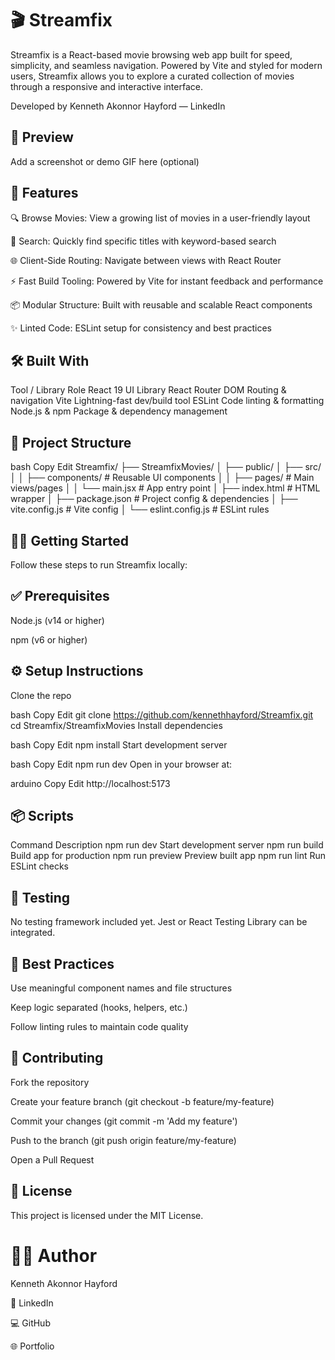# 🎬 Streamfix
Streamfix is a React-based movie browsing web app built for speed, simplicity, and seamless navigation. Powered by Vite and styled for modern users, Streamfix allows you to explore a curated collection of movies through a responsive and interactive interface.

Developed by Kenneth Akonnor Hayford — LinkedIn

## 📸 Preview
Add a screenshot or demo GIF here (optional)

## 🚀 Features
🔍 Browse Movies: View a growing list of movies in a user-friendly layout

🔎 Search: Quickly find specific titles with keyword-based search

🌐 Client-Side Routing: Navigate between views with React Router

⚡ Fast Build Tooling: Powered by Vite for instant feedback and performance

📦 Modular Structure: Built with reusable and scalable React components

✨ Linted Code: ESLint setup for consistency and best practices

## 🛠️ Built With
Tool / Library	Role
React 19	UI Library
React Router DOM	Routing & navigation
Vite	Lightning-fast dev/build tool
ESLint	Code linting & formatting
Node.js & npm	Package & dependency management

## 📁 Project Structure
bash
Copy
Edit
Streamfix/
├── StreamfixMovies/
│   ├── public/
│   ├── src/
│   │   ├── components/         # Reusable UI components
│   │   ├── pages/              # Main views/pages
│   │   └── main.jsx            # App entry point
│   ├── index.html              # HTML wrapper
│   ├── package.json            # Project config & dependencies
│   ├── vite.config.js          # Vite config
│   └── eslint.config.js        # ESLint rules
## 🧑‍💻 Getting Started
Follow these steps to run Streamfix locally:

## ✅ Prerequisites
Node.js (v14 or higher)

npm (v6 or higher)

## ⚙️ Setup Instructions
Clone the repo

bash
Copy
Edit
git clone https://github.com/kennethhayford/Streamfix.git
cd Streamfix/StreamfixMovies
Install dependencies

bash
Copy
Edit
npm install
Start development server

bash
Copy
Edit
npm run dev
Open in your browser at:

arduino
Copy
Edit
http://localhost:5173
## 📦 Scripts
Command	Description
npm run dev	Start development server
npm run build	Build app for production
npm run preview	Preview built app
npm run lint	Run ESLint checks

## 🧪 Testing
No testing framework included yet. Jest or React Testing Library can be integrated.


## 🧹 Best Practices
Use meaningful component names and file structures

Keep logic separated (hooks, helpers, etc.)

Follow linting rules to maintain code quality

## 🤝 Contributing
Fork the repository

Create your feature branch (git checkout -b feature/my-feature)

Commit your changes (git commit -m 'Add my feature')

Push to the branch (git push origin feature/my-feature)

Open a Pull Request

## 📄 License
This project is licensed under the MIT License.

# 👨‍💻 Author
Kenneth Akonnor Hayford

💼 LinkedIn

💻 GitHub

🌐 Portfolio

